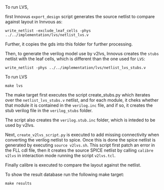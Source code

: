 To run LVS, 

first Innovus `export_design` script generates the source netlist to compare against layout in Innvous as:

`write_netlist -exclude_leaf_cells -phys ../../implementation/lvs/netlist_lvs.v`

Further, it copies the gds into this folder for further processing.

Then, to generate the verilog model use by v2lvs, Innovus creates the `stubs` netlist
with the leaf cells, which is different than the one used for `LVS`:

`write_netlist -phys ../../implementation/lvs/netlist_lvs_stubs.v`

To run LVS

```
make lvs
```

The make target first executes the script create_stubs.py which iterates over the `netlist_lvs_stubs.v` netlist, and for each module, it cheks whether that module it is contained in the `verilog.inc` file, 
and if so, it creates the stub verilog file in the `verilog_stubs` folder.

The script also creates the `verilog.stub.inc` folder, which is inteded to be used by v2lvs.

Next, `create_v2lvs_script.py` is executed to add missing connectivity when converting the verilog netlist to spice. Once this is done the spice netlist is generated by executing `source v2lvs.sh`. This script first patch an error in the FLL cdl file, then it creates the source SPICE netlist by calling `calibre v2lvs` in interaction mode running the script `v2lvs.tcl`.

Finally calibre is executed to compare the layout against the netlist.

To show the result database run the following make target:

```
make results
```
